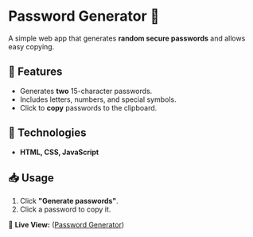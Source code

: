 # Password Generator 🔐  

A simple web app that generates **random secure passwords** and allows easy copying.  

## 🚀 Features  
- Generates **two** 15-character passwords.  
- Includes letters, numbers, and special symbols.  
- Click to **copy** passwords to the clipboard.  

## 📂 Technologies  
- **HTML, CSS, JavaScript**  

## 📥 Usage  
1. Click **"Generate passwords"**.  
2. Click a password to copy it.  

🔗 **Live View:** ([Password Generator](https://papaya-bombolone-5afa92.netlify.app/))  